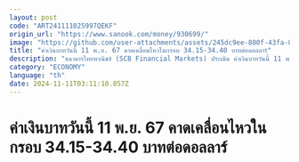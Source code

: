 ```yaml
---
layout: post
code: "ART241111025997QEKF"
origin_url: "https://www.sanook.com/money/930699/"
image: "https://github.com/user-attachments/assets/245dc9ee-800f-43fa-883c-54195f22d908"
title: "ค่าเงินบาทวันนี้ 11 พ.ย. 67 คาดเคลื่อนไหวในกรอบ 34.15-34.40 บาทต่อดอลลาร์"
description: "ธนาคารไทยพาณิชย์ (SCB Financial Markets) ประเมิน ค่าเงินบาทวันนี้ 11 พฤศจิกายน 2567 คาดเคลื่อนไหวในกรอบ 34.15-34.40 บาทต่อดอลลาร์"
category: "ECONOMY"
language: "th"
date: 2024-11-11T03:11:10.857Z
---
```


# ค่าเงินบาทวันนี้ 11 พ.ย. 67 คาดเคลื่อนไหวในกรอบ 34.15-34.40 บาทต่อดอลลาร์
